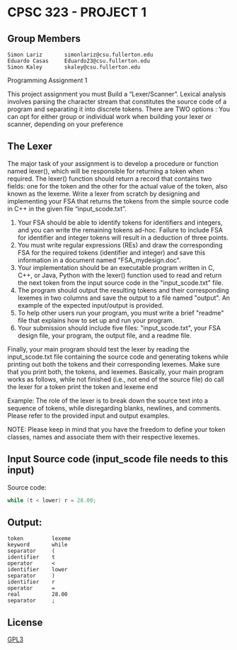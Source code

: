 # CPSC 323 - PROJECT 1

## Group Members

```
Simon Lariz       simonlariz@csu.fullerton.edu
Eduardo Casas     Eduardo23@csu.fullerton.edu
Simon Kaley       skaley@csu.fullerton.edu
```

Programming Assignment 1

This project assignment you must Build a “Lexer/Scanner”.
Lexical analysis involves parsing the character stream that constitutes the source code of a
program and separating it into discrete tokens. There are TWO options : You can opt for
either group or individual work when building your lexer or scanner, depending on your
preference

## The Lexer

The major task of your assignment is to develop a procedure or function named lexer(),
which will be responsible for returning a token when required. The lexer() function should
return a record that contains two fields: one for the token and the other for the actual value
of the token, also known as the lexeme.
Write a lexer from scratch by designing and implementing your FSA that returns the tokens from
the simple source code in C++ in the given file “input_scode.txt”.

1. Your FSA should be able to identify tokens for identifiers and integers, and you can
   write the remaining tokens ad-hoc. Failure to include FSA for identifier and integer
   tokens will result in a deduction of three points.
2. You must write regular expressions (REs) and draw the corresponding FSA for the
   required tokens (identifier and integer) and save this information in a document
   named "FSA_mydesign.doc".
3. Your implementation should be an executable program written in C, C++, or Java,
   Python with the lexer() function used to read and return the next token from the input
   source code in the "input_scode.txt" file.
4. The program should output the resulting tokens and their corresponding lexemes in
   two columns and save the output to a file named "output". An example of the
   expected input/output is provided.
5. To help other users run your program, you must write a brief "readme" file that
   explains how to set up and run your program.
6. Your submission should include five files: "input_scode.txt", your FSA design file,
   your program, the output file, and a readme file.

Finally, your main program should test the lexer by reading the input_scode.txt file
containing the source code and generating tokens while printing out both the tokens and their
corresponding lexemes.
Make sure that you print both, the tokens, and lexemes.
Basically, your main program works as follows,
while not finished (i.e., not end of the source file) do call the lexer for a token
print the token and lexeme end

Example: The role of the lexer is to break down the source text into a sequence of tokens, while
disregarding blanks, newlines, and comments. Please refer to the provided input and output
examples.

NOTE: Please keep in mind that you have the freedom to define your token classes, names and
associate them with their respective lexemes.

## Input Source code (input_scode file needs to this input)

Source code:

```cpp
while (t < lower) r = 28.00;
```

## Output:

```
token         lexeme
keyword       while
separator     (
identifier    t
operator      <
identifier    lower
separator     )
identifier    r
operator      =
real          28.00
separator     ;

```

## License

[GPL3](https://choosealicense.com/licenses/gpl-3.0/)
